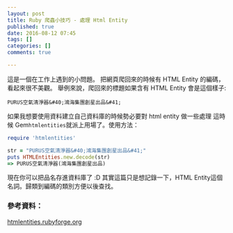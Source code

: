 ```yaml
---
layout: post
title: Ruby 爬蟲小技巧 - 處理 Html Entity
published: true
date: 2016-08-12 07:45
tags: []
categories: []
comments: true

---
```

這是一個在工作上遇到的小問題。
把網頁爬回來的時候有 HTML Entity 的編碼，看起來很不美觀。
舉例來說，爬回來的標題如果含有 HTML Entity 會是這個樣子:

```
PURUS空氣清淨器&#40;鴻海集團創星出品&#41;
```

如果我想要使用資料建立自己資料庫的時候勢必要對 html entity 做一些處理
這時候 Gem`htmlentities`就派上用場了。使用方法：

```rb
require 'htmlentities'

str = "PURUS空氣清淨器&#40;鴻海集團創星出品&#41;"
puts HTMLEntities.new.decode(str)
=> PURUS空氣清淨器(鴻海集團創星出品)
```

現在你可以把品名存進資料庫了 :D
其實這篇只是想記錄一下，HTML Entity這個名詞。歸類到編碼的類別方便以後查找。


### 參考資料：
[htmlentities.rubyforge.org](http://htmlentities.rubyforge.org/)